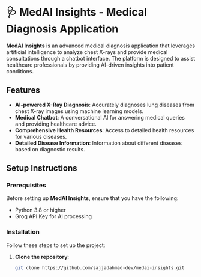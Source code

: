 # 🩺 MedAI Insights - Medical Diagnosis Application

**MedAI Insights** is an advanced medical diagnosis application that leverages artificial intelligence to analyze chest X-rays and provide medical consultations through a chatbot interface. The platform is designed to assist healthcare professionals by providing AI-driven insights into patient conditions.

## Features

- **AI-powered X-Ray Diagnosis**: Accurately diagnoses lung diseases from chest X-ray images using machine learning models.
- **Medical Chatbot**: A conversational AI for answering medical queries and providing healthcare advice.
- **Comprehensive Health Resources**: Access to detailed health resources for various diseases.
- **Detailed Disease Information**: Information about different diseases based on diagnostic results.

## Setup Instructions

### Prerequisites

Before setting up **MedAI Insights**, ensure that you have the following:

- Python 3.8 or higher
- Groq API Key for AI processing

### Installation

Follow these steps to set up the project:

1. **Clone the repository**:

   ```bash
   git clone https://github.com/sajjadahmad-dev/medai-insights.git

